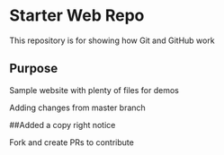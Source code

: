 # Starter Web Repo

This repository is for showing how Git and GitHub work

## Purpose

Sample website with plenty of files for demos

Adding changes from master branch

##Added a copy right notice

Fork and create PRs to contribute